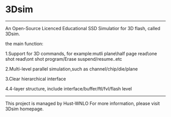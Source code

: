 # 3Dsim
---------------------------------------------------------------------------------------------------------------------------------------
An Open-Source Licenced Educational SSD Simulatior for 3D flash, called 3Dsim.

the main function:

1.Support for 3D commands, for example:mutli plane\half page read\one shot read\ont shot program/Erase suspend/resume..etc

2.Multi-level parallel simulation,such as channel/chip/die/plane

3.Clear hierarchical interface

4.4-layer structure, include interface/buffer/ftl/fvl/flash level

-------------------------------------------------------------------------------------------------------------------------------------

This project is managed by Hust-WNLO
For more information, please visit 3Dsim homepage.
